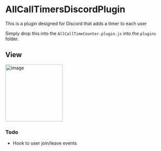 # AllCallTimersDiscordPlugin
This is a plugin designed for Discord that adds a timer to each user

Simply drop this into the `AllCallTimeCounter.plugin.js` into the `plugins` folder.

## View
<img width="179" alt="image" src="https://github.com/Max-Herbold/AllCallTimersDiscordPlugin/assets/49804267/10b97437-accb-49ed-9cb8-bf8b98a26f35">


### Todo
- Hook to user join/leave events
